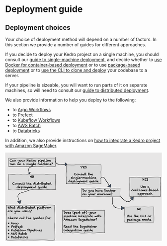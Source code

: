 # Deployment guide

## Deployment choices

Your choice of deployment method will depend on a number of factors. In this section we provide a number of guides for different approaches.

If you decide to deploy your Kedro project on a single machine, you should consult our [guide to single-machine deployment](02_single_machine.md), and decide whether to [use Docker for container-based deployment](./02_single_machine.md#container-based) or to use [package-based deployment](./02_single_machine.md#package-based) or to [use the CLI to clone and deploy](./02_single_machine.md#cli-based) your codebase to a server.

If your pipeline is sizeable, you will want to run parts of it on separate machines, so will need to consult our [guide to distributed deployment](03_distributed.md).

We also provide information to help you deploy to the following:

* to [Argo Workflows](04_argo.md)
* to [Prefect](05_prefect.md)
* to [Kubeflow Workflows](06_kubeflow.md)
* to [AWS Batch](07_aws_batch.md)
* to [Databricks](08_databricks.md)

<!--- There has to be some non-link text in the bullets above, if it's just links, there's a Sphinx bug that fails the build process-->

In addition, we also provide instructions on [how to integrate a Kedro project with Amazon SageMaker](09_aws_sagemaker.md).

![](../meta/images/deployments.png)
